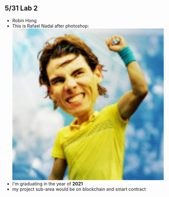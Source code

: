 ## 5/31 Lab 2

* Robin Hong
* This is Rafael Nadal after photoshop:
![INHZ](INHZ.jpg)
* I'm graduating in the year of **2021**
* my project sub-area would be on blockchain and smart contract
